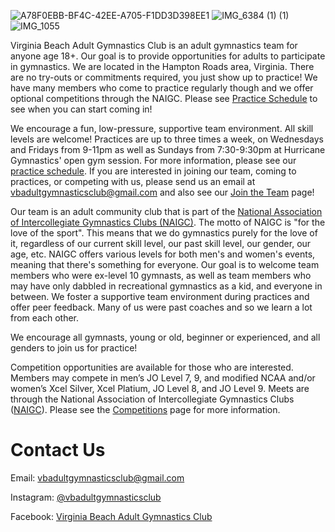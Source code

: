 ![A78F0EBB-BF4C-42EE-A705-F1DD3D398EE1](https://user-images.githubusercontent.com/108369432/225924509-e9886d30-56f1-4d1b-8d4e-3eff9b26594c.jpg)
![IMG_6384 (1) (1)](https://user-images.githubusercontent.com/108369432/225924539-667de481-c5aa-4c4e-a5a1-412f92b4a192.JPG)
![IMG_1055](https://user-images.githubusercontent.com/108369432/225924557-1597dea0-0018-4836-b6a7-1aed4ff6976d.JPG)

Virginia Beach Adult Gymnastics Club is an adult gymnastics team for anyone age 18+.   Our goal is to provide opportunities for adults to participate in gymnastics. We are located in the Hampton Roads area, Virginia. There are no try-outs or commitments required, you just show up to practice! We have many members who come to practice regularly though and we offer optional competitions through the NAIGC. Please see [Practice Schedule](https://vbadultgymnasticsclub.github.io/practice-schedule) to see when you can start coming in!

We encourage a fun, low-pressure, supportive team environment.   All skill levels are welcome!  Practices are up to three times a week, on Wednesdays and Fridays from 9-11pm as well as Sundays from 7:30-9:30pm at Hurricane Gymnastics' open gym session. For more information, please see our [practice schedule](https://vbadultgymnasticsclub.github.io/practice-schedule). If you are interested in joining our team, coming to practices, or competing with us, please send us an email at [vbadultgymnasticsclub@gmail.com](mailto:vbadultgymnasticsclub@gmail.com) and also see our [Join the Team](https://vbadultgymnasticsclub.github.io/join-the-team) page!

Our team is an adult community club that is part of the [National Association of Intercollegiate Gymnastics Clubs (NAIGC)](https://naigc.org/). The motto of NAIGC is "for the love of the sport". This means that we do gymnastics purely for the love of it, regardless of our current skill level, our past skill level,  our gender, our age, etc. NAIGC offers various levels for both men's and women's events, meaning that there's something for everyone. Our goal is to welcome team members who were ex-level 10 gymnasts, as well as team members who may have only dabbled in recreational gymnastics as a kid, and everyone in between. We foster a supportive team environment during practices and offer peer feedback. Many of us were past coaches and so we learn a lot from each other. 

We encourage all gymnasts, young or old, beginner or experienced, and all genders to join us for practice! 

Competition opportunities are available for those who are interested.  Members may compete in men’s JO Level 7, 9, and modified NCAA and/or women’s Xcel Silver, Xcel Platium, JO Level 8, and JO Level 9.   Meets are through the National Association of Intercollegiate Gymnastics Clubs ([NAIGC](https://naigc.org)). Please see the [Competitions](https://vbadultgymnasticsclub.github.io/competitions) page for more information.

# Contact Us
Email: [vbadultgymnasticsclub@gmail.com](mailto:vbadultgymnasticsclub@gmail.com)

Instagram: [@vbadultgymnasticsclub](https://www.instagram.com/vbadultgymnasticsclub/)

Facebook: [Virginia Beach Adult Gymnastics Club](https://facebook.com/vbadultgymnasticsclub)

